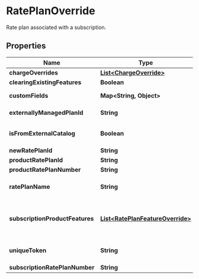 

# RatePlanOverride

Rate plan associated with a subscription. 

## Properties

| Name | Type | Description | Notes |
|------------ | ------------- | ------------- | -------------|
|**chargeOverrides** | [**List&lt;ChargeOverride&gt;**](ChargeOverride.md) | List of charges associated with the rate plan.  |  [optional] |
|**clearingExistingFeatures** | **Boolean** | Specifies whether all features in the rate plan will be cleared.  |  [optional] |
|**customFields** | **Map&lt;String, Object&gt;** | Container for custom fields of the Rate Plan or Subscription Offer object. The custom fields of the Rate Plan object are used when rate plans are subscribed, and the custom fields of the Subscription Offer object are used when product offers are subscribed.  |  [optional] |
|**externallyManagedPlanId** | **String** | Indicates the unique identifier for the rate plan purchased on a third-party store. This field is used to represent a subscription rate plan created through third-party stores.  |  [optional] |
|**isFromExternalCatalog** | **Boolean** | Indicates whether the rate plan is created from the Zuora product catalog or from an external product catalog.  **Note:** This field is available when the &lt;a href&#x3D;\&quot;https://knowledgecenter.zuora.com/Zuora_Billing/Manage_subscription_transactions/Orders/Standalone_Orders/AA_Overview_of_Standalone_Orders\&quot; target&#x3D;\&quot;_blank\&quot;&gt;Standalone Orders&lt;/a&gt; feature is enabled.  |  [optional] |
|**newRatePlanId** | **String** | Internal identifier of the rate plan.  |  [optional] |
|**productRatePlanId** | **String** | Internal identifier of the product rate plan that the rate plan is based on.  |  |
|**productRatePlanNumber** | **String** | Number of a product rate plan for this subscription.  |  [optional] |
|**ratePlanName** | **String** | Name of the standalone rate plan.  **Note:** This field is available when the &lt;a href&#x3D;\&quot;https://knowledgecenter.zuora.com/Zuora_Billing/Manage_subscription_transactions/Orders/Standalone_Orders/AA_Overview_of_Standalone_Orders\&quot; target&#x3D;\&quot;_blank\&quot;&gt;Standalone Orders&lt;/a&gt; feature is enabled.  |  [optional] |
|**subscriptionProductFeatures** | [**List&lt;RatePlanFeatureOverride&gt;**](RatePlanFeatureOverride.md) | List of features associated with the rate plan. The system compares the &#x60;subscriptionProductFeatures&#x60; and &#x60;featureId&#x60; fields in the request with the counterpart fields in a rate plan. The comparison results are as follows: * If there is no &#x60;subscriptionProductFeatures&#x60; field or the field is empty, features in the rate plan remain unchanged. But if the &#x60;clearingExistingFeatures&#x60; field is additionally set to true, all features in the rate plan are cleared. * If the &#x60;subscriptionProductFeatures&#x60; field contains the &#x60;featureId&#x60; nested fields, as well as the optional &#x60;description&#x60; and &#x60;customFields&#x60; nested fields, the features indicated by the featureId nested fields in the request overwrite all features in the rate plan.      |  [optional] |
|**uniqueToken** | **String** | Unique identifier for the rate plan. This identifier enables you to refer to the rate plan before the rate plan has an internal identifier in Zuora.  For instance, suppose that you want to use a single order to add a product to a subscription and later update the same product. When you add the product, you can set a unique identifier for the rate plan. Then when you update the product, you can use the same unique identifier to specify which rate plan to modify.  |  [optional] |
|**subscriptionRatePlanNumber** | **String** | Number of a subscription rate plan for this subscription.  |  [optional] |



